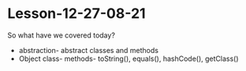 # Lesson-12-27-08-21

So what have we covered today?
- abstraction- abstract classes and methods
- Object class- methods- toString(), equals(), hashCode(), getClass()
